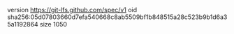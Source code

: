 version https://git-lfs.github.com/spec/v1
oid sha256:05d07803660d7efa540668c8ab5509bf1b848515a28c523b9b1d6a35a1192864
size 1050
